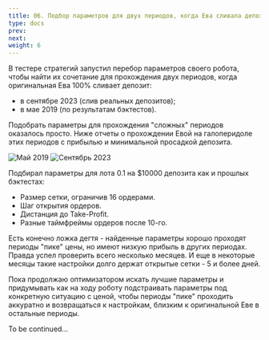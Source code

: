 ```yaml
---
title: 06. Подбор параметров для двух периодов, когда Ева сливала депозит
type: docs
prev: 
next: 
weight: 6
---
```


В тестере стратегий запустил перебор параметров своего робота, чтобы найти их сочетание для прохождения двух периодов, когда оригинальная Ева 100% сливает депозит: 
- в сентябре 2023 (слив реальных депозитов);
- в мае 2019 (по результатам бэктестов). 

Подобрать параметры для прохождения "сложных" периодов оказалось просто. Ниже отчеты о прохождении Евой на галоперидоле этих периодов с прибылью и минимальной просадкой депозита. 

![Май 2019](/images/personal/040/2019-05%20-%20Tester%20Report.png)
![Сентябрь 2023](/images/personal/040/2023-09%20-%20Tester%20Report.png)

Подбирал параметры для лота 0.1 на $10000 депозита как и прошлых бэктестах:
- Размер сетки, ограничив 16 ордерами.
- Шаг открытия ордеров.
- Дистанция до Take-Profit.
- Разные таймфреймы ордеров после 10-го.

Есть конечно ложка дегтя - найденные параметры хорошо проходят периоды "пике" цены, но имеют низкую прибыль в других периодах. Правда успел проверить всего несколько месяцев. И еще в некоторые месяцы такие настройки долго держат открытые сетки - 5 и более дней.

Пока продолжаю оптимизатором искать лучшие параметры и придумывать как на ходу роботу подстраивать параметры под конкретную ситуацию с ценой, чтобы периоды "пике" проходить аккуратно и возвращаться к настройкам, близким к оригинальной Еве в остальные периоды.

To be continued...